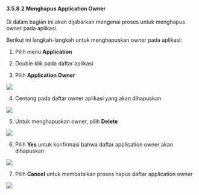 #### **3.5.8.2 Menghapus Application Owner**

Di dalam bagian ini akan dijabarkan mengenai proses untuk menghapus owner pada aplikasi.

Berikut ini langkah-langkah untuk menghapuskan owner pada aplikasi:

1. Pilih menu **Application**

2. Double klik pada daftar aplikasi

3. Pilih **Application Owner**

![](media/664a4a6be24093733e7140c9aed5cac1.png)

4. Centang pada daftar owner aplikasi yang akan dihapuskan

![](media/df52c73d89762dcca87a9113a929ee79.jpg)

5. Untuk menghapuskan owner, pilih **Delete**

![](media/b9cdbe486838dba3d36fa45873b88837.jpg)

6. Pilih **Yes** untuk konfirmasi bahwa daftar application owner akan dihapuskan

![](media/1da819f215a75750fa3403d786cc9ee3.jpg)

7. Pilih **Cancel** untuk membatalkan proses hapus daftar application owner

![](media/0ba4056d1ed541103decca969e1e0a70.jpg)